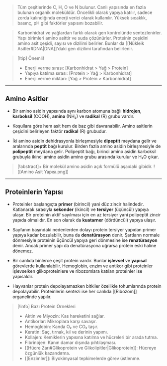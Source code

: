 >Tüm çeşitlerinde C, H, O ve N bulunur. Canlı yapısında en fazla bulunan organik moleküldür. Öncelikli olarak yapıya katılır, sadece zorda kalındığında enerji verici olarak kullanılır.  Yüksek sıcaklık, basınç, pH gibi faktörler yapısını bozabilir.

>Karbonhidrat ve yağlardan farklı olarak gen kontrolünde sentezlenirler. Yapı birimleri amino asittir ve suda çözünürler. Proteinin çeşidini amino asit çeşidi, sayısı ve dizilimi belirler. Bunlar da [[Nükleik Asitler#DNA|DNA]]'daki gen dizilimi tarafından belirlenir.

> [!tip] Önemli!
> - Enerji verme sırası: [Karbonhidrat > Yağ > Protein]
> - Yapıya katılma sırası: [Protein > Yağ > Karbonhidrat]
> - Enerji verme miktarı: [Yağ > Protein > Karbonhidrat]

___
## Amino Asitler
- Bir amino asidin yapısında aynı karbon atomuna bağlı **hidrojen**, **karboksil** (COOH), **amino** (NH₂) ve **radikal** (R) grubu vardır.

- Koşullara göre hem asit hem de baz gibi davranabilir. Amino asitlerin çeşidini belirleyen faktör **radikal** (R) grubudur.

- İki amino asidin dehidrasyonla birleşmesiyle **dipeptit** meydana gelir ve aralarında **peptit** bağı kurulur. Birden fazla amino asidin birleşmesiyle de **polipeptit** meydana gelir. Polipeptit bağı, birinci amino asidin karboksil grubuyla ikinci amino asidin amino grubu arasında kurulur ve H₂O çıkar.

> [!abstract]+ Bir molekül amino asidin açık formülü aşaıdaki gibidir.
> ![[Amino Asit Yapısı.png]]

___
## Proteinlerin Yapısı
- Proteinler başlangıçta **primer** (birincil) yani düz zincir halindedir. Katlanarak sırasıyla **sekonder** (ikincil) ve **tersiyer** (üçüncül) yapıya ulaşır. Bir proteinin aktif sayılması için en az tersiyer yani polipeptit zincir yapıda olmalıdır. En son olarak da **kuatarner** (dördüncül) yapıya ulaşır.

- Sayfanın başındaki nedenlerden dolayı protein tersiyer yapıdan primer yapıya kadar bozulabilir, buna da **denatürasyon** denir. Şartların normale dönmesiyle proteinin üçüncül yapıya geri dönmesine ise **renatürasyon** denir. Ancak primer yapı da denatürasyona uğrarsa protein eski haline dönemez.

- Bir canlıda binlerce çeşit protein vardır. Bunlar **işlevsel** ve **yapısal** görevlerde kullanılabilir. Hemoglobin, enzim ve antikor gibi proteinler işlevselken glikoproteinlere ve ribozomlara katılan proteinler ise yapısaldır.

- Hayvanlar protein depolayamazken bitkiler özellikle tohumlarında protein depolayabilir. Proteinlerin sentezi ise her canlıda [[Ribozom]] organelinde yapılır.

> [!info] Bazı Protein Örnekleri
> - Aktin ve Miyozin: Kas hareketini sağlar.
> - Antikorlar: Mikroplara karşı savaşır.
> - Hemoglobin: Kanda O₂ ve CO₂ taşır.
> - Keratin: Saç, tırnak, kıl ve derinin yapımı.
> - Kollajen: Kemiklerin yapısına katılma ve hücreleri bir arada tutma.
> - Fibrinojen: Kanın damar dışında pıhtılaşması.
> - [[Hücre Zarı#Glikoprotein ve Glikolipitler|Glikoprotein]]: Hücreye özgünlük kazandırma.
> - [[Enzimler]]: Biyokimyasal tepkimelerde görev üstlenme.
